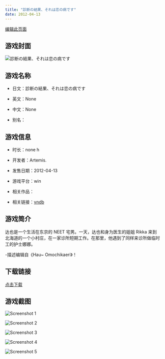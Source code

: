 ```yaml
---
title: "診断の結果、それは恋の病です"
date: 2012-04-13
---
```

[编辑此页面](https://github.com/ACG-3/ADV3-source/blob/main/source/_posts/%E8%A8%BA%E6%96%AD%E3%81%AE%E7%B5%90%E6%9E%9C%E3%80%81%E3%81%9D%E3%82%8C%E3%81%AF%E6%81%8B%E3%81%AE%E7%97%85%E3%81%A7%E3%81%99.md)

## 游戏封面

![診断の結果、それは恋の病です](https%3A//pan.timero.xyz/onedrive/img_lib_001/%E8%A8%BA%E6%96%AD%E3%81%AE%E7%B5%90%E6%9E%9C%E3%80%81%E3%81%9D%E3%82%8C%E3%81%AF%E6%81%8B%E3%81%AE%E7%97%85%E3%81%A7%E3%81%99_cover.avif)


## 游戏名称

- 日文：診断の結果、それは恋の病です
- 英文：None
- 中文：None

- 别名：


## 游戏信息

- 时长：none h
- 开发者：Artemis.
- 发售日期：2012-04-13
- 游戏平台：win
- 相关作品：

- 相关链接：[vndb](https://vndb.org/v9880)


## 游戏简介

达也是一个生活在东京的 NEET 宅男。一天，达也和身为医生的姐姐 Rikka 来到北海道的一个小村庄，在一家诊所短期工作。在那里，他遇到了同样来诊所做临时工的护士娜娜。

-描述编辑自《Hau~ Omochikaeri》！


## 下载链接

[点击下载](https://pan.timero.xyz/onedrive/adv_lib_001/%E8%A8%BA%E6%96%AD%E3%81%AE%E7%B5%90%E6%9E%9C%E3%80%81%E3%81%9D%E3%82%8C%E3%81%AF%E6%81%8B%E3%81%AE%E7%97%85%E3%81%A7%E3%81%99)


## 游戏截图


![Screenshot 1](https%3A//pan.timero.xyz/onedrive/img_lib_001/%E8%A8%BA%E6%96%AD%E3%81%AE%E7%B5%90%E6%9E%9C%E3%80%81%E3%81%9D%E3%82%8C%E3%81%AF%E6%81%8B%E3%81%AE%E7%97%85%E3%81%A7%E3%81%99_Screenshot_1.avif)

![Screenshot 2](https%3A//pan.timero.xyz/onedrive/img_lib_001/%E8%A8%BA%E6%96%AD%E3%81%AE%E7%B5%90%E6%9E%9C%E3%80%81%E3%81%9D%E3%82%8C%E3%81%AF%E6%81%8B%E3%81%AE%E7%97%85%E3%81%A7%E3%81%99_Screenshot_2.avif)

![Screenshot 3](https%3A//pan.timero.xyz/onedrive/img_lib_001/%E8%A8%BA%E6%96%AD%E3%81%AE%E7%B5%90%E6%9E%9C%E3%80%81%E3%81%9D%E3%82%8C%E3%81%AF%E6%81%8B%E3%81%AE%E7%97%85%E3%81%A7%E3%81%99_Screenshot_3.avif)

![Screenshot 4](https%3A//pan.timero.xyz/onedrive/img_lib_001/%E8%A8%BA%E6%96%AD%E3%81%AE%E7%B5%90%E6%9E%9C%E3%80%81%E3%81%9D%E3%82%8C%E3%81%AF%E6%81%8B%E3%81%AE%E7%97%85%E3%81%A7%E3%81%99_Screenshot_4.avif)

![Screenshot 5](https%3A//pan.timero.xyz/onedrive/img_lib_001/%E8%A8%BA%E6%96%AD%E3%81%AE%E7%B5%90%E6%9E%9C%E3%80%81%E3%81%9D%E3%82%8C%E3%81%AF%E6%81%8B%E3%81%AE%E7%97%85%E3%81%A7%E3%81%99_Screenshot_5.avif)


